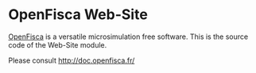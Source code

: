 # OpenFisca Web-Site

[OpenFisca](http://www.openfisca.fr/) is a versatile microsimulation free software.
This is the source code of the Web-Site module.

Please consult http://doc.openfisca.fr/
